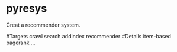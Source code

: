 pyresys
=======

Creat a recommender system.

#Targets
	crawl
	search
	addindex
	recommender
#Details
	item-based
	pagerank
	...
